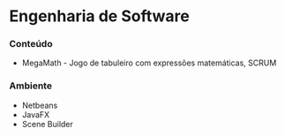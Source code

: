 # Engenharia de Software

### Conteúdo

- MegaMath - Jogo de tabuleiro com expressões matemáticas, SCRUM

### Ambiente

- Netbeans
- JavaFX
- Scene Builder
